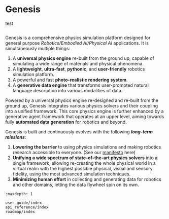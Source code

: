 # Genesis

test

```{figure} _static/images/demo.png
```
Genesis is a comprehensive physics simulation platform designed for general purpose *Robotics/Embodied AI/Physical AI* applications. It is simultaneously multiple things:
1. A **universal physics engine** re-built from the ground up, capable of simulating a wide range of materials and physical phenomena.
2. A **lightweight**, **ultra-fast**, **pythonic**, and **user-friendly** robotics simulation platform.
3. A powerful and fast **photo-realistic rendering system**.
3. A **generative data engine** that transforms user-prompted natural language description into various modalities of data.


Powered by a universal physics engine re-designed and re-built from the ground up, Genesis integrates various physics solvers and their coupling into a unified framework. This core physics engine is further enhanced by a generative agent framework that operates at an upper level, aiming towards fully **automated data generation** for robotics and beyond.

Genesis is built and continuously evolves with the following ***long-term missions***:
1. **Lowering the barrier** to using physics simulations and making robotics research accessible to everyone. (See our [manifesto](our_manifesto.md) here)
2. **Unifying a wide spectrum of state-of-the-art physics solvers** into a single framework, allowing re-creating the whole physical world in a virtual realm with the highest possible physical, visual and sensory fidelity, using the most advanced simulation techniques.
3. **Minimizing human effort** in collecting and generating data for robotics and other domains, letting the data flywheel spin on its own.

```{toctree}
:maxdepth: 1

user_guide/index
api_reference/index
roadmap/index

```
